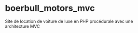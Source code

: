 # boerbull_motors_mvc
Site de location de voiture de luxe en PHP procédurale avec une architecture MVC

